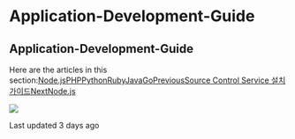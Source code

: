 # Application-Development-Guide

## Application-Development-Guide

Here are the articles in this section:[Node.js](https://paastaguide.gitbook.io/paas-ta-5-5-0/guide-5.5.0-semini/sample-app-guide/openpaas_paasta_application_nodejs_develope_guide)[PHP](https://paastaguide.gitbook.io/paas-ta-5-5-0/guide-5.5.0-semini/sample-app-guide/openpaas_paasta_application_php_develope_guide)[Python](https://paastaguide.gitbook.io/paas-ta-5-5-0/guide-5.5.0-semini/sample-app-guide/openpaas_paasta_application_python_develope_guide)[Ruby](https://paastaguide.gitbook.io/paas-ta-5-5-0/guide-5.5.0-semini/sample-app-guide/openpaas_paasta_application_ruby_develope_guide)[Java](https://paastaguide.gitbook.io/paas-ta-5-5-0/guide-5.5.0-semini/sample-app-guide/openpaas_paasta_application_java_develope_guide)[Go](https://paastaguide.gitbook.io/paas-ta-5-5-0/guide-5.5.0-semini/sample-app-guide/openpaas_paasta_application_go_develope_guide)[PreviousSource Control Service 설치 가이드](https://github.com/hoony-lab/gitbook-to-github/tree/7ce869a81e7c98aff3c265306ea67e6ee0e05339/service-guide/tools/source-control-service.md)[NextNode.js](https://paastaguide.gitbook.io/paas-ta-5-5-0/guide-5.5.0-semini/sample-app-guide/openpaas_paasta_application_nodejs_develope_guide)

![](https://avatars3.githubusercontent.com/u/73098573?v=4)

Last updated 3 days ago

